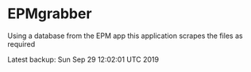 # EPMgrabber
Using a database from the EPM app this application scrapes the files as required


Latest backup: Sun Sep 29 12:02:01 UTC 2019
